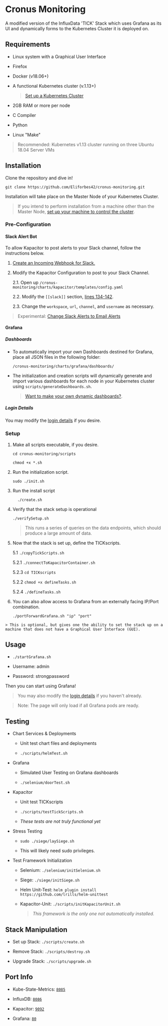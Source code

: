 
# Cronus Monitoring
A modified version of the InfluxData 'TICK' Stack which uses Grafana as its UI and dynamically forms to the Kubernetes Cluster it is deployed on.

## Requirements

- Linux system with a Graphical User Interface

- Firefox

- Docker (v18.06+)

- A functional Kubernetes cluster (v.1.13+)

    > [Set up a Kubernetes Cluster](https://kubernetes.io/docs/setup/independent/create-cluster-kubeadm/)

- 2GB RAM or more per node

- C Compiler

- Python

- Linux "Make"

> Recommended: Kubernetes v1.13 cluster running on three Ubuntu 18.04 Server VMs

## Installation

Clone the repository and dive in!

`git clone https://github.com/Eliforbes42/cronus-monitoring.git`

Installation will take place on the Master Node of your Kubernetes Cluster.

> If you intend to perform installation from a machine other than the Master Node, [set up your machine to control the cluster](https://kubernetes.io/docs/setup/independent/create-cluster-kubeadm/#optional-controlling-your-cluster-from-machines-other-than-the-master).

### Pre-Configuration

#### Slack Alert Bot
To allow Kapacitor to post alerts to your Slack channel, follow the instructions below.

1. [Create an Incoming Webhook for Slack.](https://api.slack.com/incoming-webhooks)

2. Modify the Kapacitor Configuration to post to your Slack Channel.

    2.1. Open up `/cronus-monitoring/charts/kapacitor/templates/config.yaml`

    2.2. Modify the `[[slack]]` section, [lines 134-142](https://github.com/Eliforbes42/cronus-monitoring/blob/master/charts/kapacitor/templates/config.yaml#L134).
    
    2.3. Change the `workspace`, `url`, `channel`, and `username` as necessary.

> Experimental: [Change Slack Alerts to Email Alerts](https://github.com/Eliforbes42/cronus-monitoring/blob/master/scripts/README.md#slackalerttoemailsh)

#### Grafana 

##### Dashboards
- To automatically import your own Dashboards destined for Grafana, place all JSON files in the following folder: 

      /cronus-monitoring/charts/grafana/dashboards/

- The initialization and creation scripts will dynamically generate and import various dashboards for each node in your Kubernetes cluster using `scripts/generateDashboards.sh`.
  > [Want to make your own dynamic dashboards?](https://github.com/Eliforbes42/cronus-monitoring/blob/master/GRAFANA.md).

##### Login Details

You may modify the [login details](https://github.com/Eliforbes42/cronus-monitoring/blob/master/charts/grafana/values.yaml#L112) if you desire.

### Setup
1.   Make all scripts executable, if you desire.
         
         cd cronus-monitoring/scripts

         chmod +x *.sh

2.   Run the initialization script.
                   
         sudo ./init.sh

3. Run the install script

         ./create.sh

4.   Verify that the stack setup is operational

         ./verifySetup.sh

        > This runs a series of queries on the data endpoints, which should produce a large amount of data.

5.   Now that the stack is set up, define the TICKscripts.

        5.1   `./copyTickScripts.sh`  

        5.2.1 `./connectToKapacitorContainer.sh`

        5.2.3 `cd TICKscripts`

        5.2.2 `chmod +x defineTasks.sh`

        5.2.4 `./defineTasks.sh`

6.   You can also allow access to Grafana from an externally facing IP/Port combination.

         ./portForwardGrafana.sh "ip" "port"

    > This is optional, but gives one the ability to set the stack up on a machine that does not have a Graphical User Interface (GUI).

## Usage

-  `./startGrafana.sh`

- Username: admin

- Password: strongpassword

Then you can start using Grafana!

> You may also modify the [login details](https://github.com/Eliforbes42/cronus-monitoring/blob/master/charts/grafana/values.yaml#L112) if you haven't already.

> Note: The page will only load if all Grafana pods are ready.

## Testing

- Chart Services & Deployments

    -  Unit test chart files and deployments

    -  `./scripts/helmTest.sh`

- Grafana

    - Simulated User Testing on Grafana dashboards

    - `./selenium/doorTest.sh`

- Kapacitor

    - Unit test TICKscripts

    - `./scripts/testTickScripts.sh`

    - *These tests are not truly functional yet*

- Stress Testing

    - `sudo ./siege/laySiege.sh`

    - This will likely need sudo privileges.

- Test Framework Initialization

    - Selenium: `./selenium/initSelenium.sh`

    - Siege: `./siege/initSiege.sh`

    - Helm Unit-Test: `helm plugin install https://github.com/lrills/helm-unittest`

    - Kapacitor-Unit: `./scripts/initKapacitorUnit.sh`

        > *This framework is the only one not automatically installed.*

## Stack Manipulation

- Set up Stack:  `./scripts/create.sh`

- Remove Stack:  `./scripts/destroy.sh`

- Upgrade Stack: `./scripts/upgrade.sh`        

## Port Info
* Kube-State-Metrics: [`8085`](https://github.com/Eliforbes42/cronus-monitoring/blob/master/charts/kube-state-metrics/values.yaml#L8)

* InfluxDB: [`8086`](https://github.com/Eliforbes42/cronus-monitoring/blob/master/charts/influxdb/values.yaml#L103)

* Kapacitor: [`9092`](https://github.com/Eliforbes42/cronus-monitoring/blob/master/charts/kapacitor/templates/config.yaml#L17)

* Grafana: [`80`](https://github.com/Eliforbes42/cronus-monitoring/blob/master/charts/grafana/values.yaml#L58)
